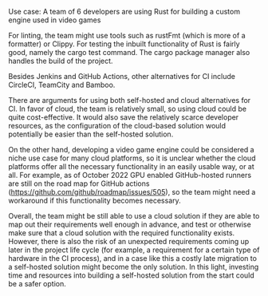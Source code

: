 Use case: A team of 6 developers are using Rust for building a custom engine used in video games

For linting, the team might use tools such as rustFmt (which is more of a formatter) or Clippy. For testing the inbuilt functionality of Rust is fairly good, namely the cargo test command. The cargo package manager also handles the build of the project.

Besides Jenkins and GitHub Actions, other alternatives for CI include CircleCI, TeamCity and Bamboo.

There are arguments for using both self-hosted and cloud alternatives for CI. In favor of cloud, the team is relatively small, so using cloud could be quite cost-effective. It would also save the relatively scarce developer resources, as the configuration of the cloud-based solution would potentially be easier than the self-hosted solution.

On the other hand, developing a video game engine could be considered a niche use case for many cloud platforms, so it is unclear whether the cloud platforms offer all the necessary functionality in an easily usable way, or at all. For example, as of October 2022 GPU enabled GitHub-hosted runners are still on the road map for GitHub actions (https://github.com/github/roadmap/issues/505), so the team might need a workaround if this functionality becomes necessary.

Overall, the team might be still able to use a cloud solution if they are able to map out their requirements well enough in advance, and test or otherwise make sure that a cloud solution with the required functionality exists. However, there is also the risk of an unexpected requirements coming up later in the project life cycle (for example, a requirement for a certain type of hardware in the CI process), and in a case like this a costly late migration to a self-hosted solution might become the only solution. In this light, investing time and resources into building a self-hosted solution from the start could be a safer option.

